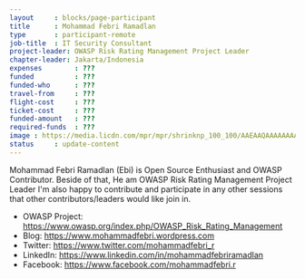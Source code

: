 ```yaml
---
layout     : blocks/page-participant
title      : Mohammad Febri Ramadlan
type       : participant-remote
job-title  : IT Security Consultant
project-leader: OWASP Risk Rating Management Project Leader
chapter-leader: Jakarta/Indonesia
expenses        : ???
funded          : ???
funded-who      : ???
travel-from     : ???
flight-cost     : ???
ticket-cost     : ???
funded-amount   : ???
required-funds  : ???
image : https://media.licdn.com/mpr/mpr/shrinknp_100_100/AAEAAQAAAAAAAAWoAAAAJDkyZWQwM2ZmLWQ2M2MtNDVhNi04MGJlLTFjOGQ5ODUwMTE5NQ.jpg
status     : update-content
---
```


Mohammad Febri Ramadlan (Ebi) is Open Source Enthusiast and OWASP Contributor. Beside of that, He am OWASP Risk Rating Management Project Leader
I'm also happy to contribute and participate in any other sessions that other contributors/leaders would like join in.

* OWASP Project: https://www.owasp.org/index.php/OWASP_Risk_Rating_Management
* Blog: https://www.mohammadfebri.wordpress.com
* Twitter: https://www.twitter.com/mohammadfebri_r
* LinkedIn: https://www.linkedin.com/in/mohammadfebriramadlan
* Facebook: https://www.facebook.com/mohammadfebri.r
